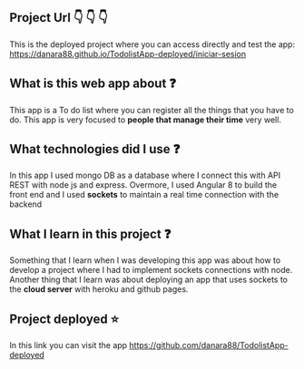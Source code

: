 
## Project Url :point_down: :point_down: :point_down:
This is the deployed project where you can access directly and test the app:
https://danara88.github.io/TodolistApp-deployed/iniciar-sesion

## What is this web app about :question:
This app is a To do list where you can register all the things that you have to do. This app is very focused to **people that manage their time** very well.

## What technologies did I use :question:
In this app I used mongo DB as a database where I connect this with API REST with node js and express. Overmore, I used Angular 8 to build the front end and I used **sockets** to maintain a real time connection with the backend

## What I learn in this project :question:
Something that I learn when I was developing this app was about how to develop a project where I had to implement sockets connections with node. Another thing that I learn was about deploying an app that uses sockets to the **cloud server** with heroku and github pages.

## Project deployed :star:
In this link you can visit the app
https://github.com/danara88/TodolistApp-deployed
